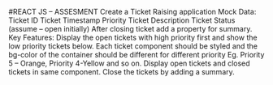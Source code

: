 #REACT JS – ASSESMENT
Create a Ticket Raising application
Mock Data:
Ticket ID
Ticket Timestamp
Priority
Ticket Description
Ticket Status (assume – open initially)
After closing ticket add a property for summary.
Key Features:
Display the open tickets with high priority first and show the low priority tickets below.
Each ticket component should be styled and the bg-color of the container should be different for different priority Eg. Priority 5 – Orange, Priority 4-Yellow and so on.
Display open tickets and closed tickets in same component.
Close the tickets by adding a summary.
